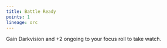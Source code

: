 ```yaml
---
title: Battle Ready
points: 1
lineage: orc
---
```

Gain Darkvision and +2 ongoing to your focus roll to take watch.
